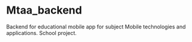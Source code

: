 # Mtaa_backend
Backend for educational mobile app for subject Mobile technologies and applications. 
School project.
